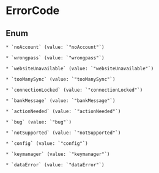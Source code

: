 
# ErrorCode

## Enum


    * `noAccount` (value: `"noAccount"`)

    * `wrongpass` (value: `"wrongpass"`)

    * `websiteUnavailable` (value: `"websiteUnavailable"`)

    * `tooManySync` (value: `"tooManySync"`)

    * `connectionLocked` (value: `"connectionLocked"`)

    * `bankMessage` (value: `"bankMessage"`)

    * `actionNeeded` (value: `"actionNeeded"`)

    * `bug` (value: `"bug"`)

    * `notSupported` (value: `"notSupported"`)

    * `config` (value: `"config"`)

    * `keymanager` (value: `"keymanager"`)

    * `dataError` (value: `"dataError"`)



